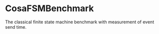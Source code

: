 CosaFSMBenchmark
====

The classical finite state machine benchmark with measurement of event send time.


